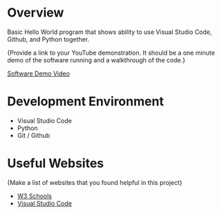 # Overview

Basic Hello World program that shows ability to use Visual Studio Code, Github, and Python together.

{Provide a link to your YouTube demonstration.  It should be a one minute demo of the software running and a walkthrough of the code.}

[Software Demo Video](https://youtu.be/sxNlEKDC8Bg)

# Development Environment

* Visual Studio Code
* Python
* Git / Github

# Useful Websites

{Make a list of websites that you found helpful in this project}
* [W3 Schools](https://www.w3schools.com/python/)
* [Visual Studio Code](https://code.visualstudio.com/)
